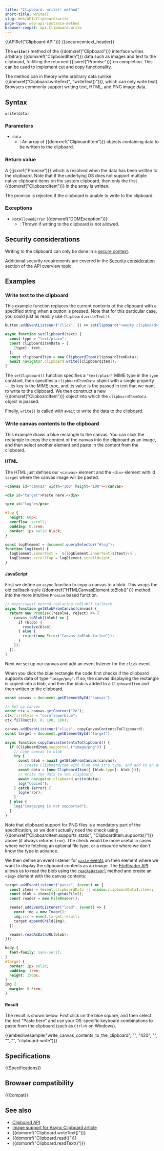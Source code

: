 ```yaml
---
title: "Clipboard: write() method"
short-title: write()
slug: Web/API/Clipboard/write
page-type: web-api-instance-method
browser-compat: api.Clipboard.write
---
```


{{APIRef("Clipboard API")}} {{securecontext_header}}

The **`write()`** method of the {{domxref("Clipboard")}} interface writes arbitrary {{domxref("ClipboardItem")}} data such as images and text to the clipboard, fulfilling the returned {{jsxref("Promise")}} on completion.
This can be used to implement cut and copy functionality.

The method can in theory write arbitrary data (unlike {{domxref("Clipboard.writeText", "writeText()")}}, which can only write text).
Browsers commonly support writing text, HTML, and PNG image data.

## Syntax

```js-nolint
write(data)
```

### Parameters

- `data`
  - : An array of {{domxref("ClipboardItem")}} objects containing data to be written to the clipboard.

### Return value

A {{jsxref("Promise")}} which is resolved when the data has been written to the clipboard.
Note that if the underlying OS does not support multiple native clipboard items on the system clipboard, then only the first {{domxref("ClipboardItem")}} in the array is written.

The promise is rejected if the clipboard is unable to write to the clipboard.

### Exceptions

- `NotAllowedError` {{domxref("DOMException")}}
  - : Thrown if writing to the clipboard is not allowed.

## Security considerations

Writing to the clipboard can only be done in a [secure context](/en-US/docs/Web/Security/Secure_Contexts).

Additional security requirements are covered in the [Security consideration](/en-US/docs/Web/API/Clipboard_API#security_considerations) section of the API overview topic.

## Examples

### Write text to the clipboard

This example function replaces the current contents of the clipboard with a specified string when a button is pressed.
Note that for this particular case, you could just as readily use `Clipboard.writeText()`.

```js
button.addEventListener("click", () => setClipboard("<empty clipboard>"));

async function setClipboard(text) {
  const type = "text/plain";
  const clipboardItemData = {
    [type]: text,
  };
  const clipboardItem = new ClipboardItem(clipboardItemData);
  await navigator.clipboard.write([clipboardItem]);
}
```

The `setClipboard()` function specifies a `"text/plain"` MIME type in the `type` constant, then specifies a `clipboardItemData` object with a single property — its key is the MIME type, and its value is the passed in text that we want to write to the clipboard. We then construct a new {{domxref("ClipboardItem")}} object into which the `clipboardItemData` object is passed.

Finally, `write()` is called with `await` to write the data to the clipboard.

### Write canvas contents to the clipboard

This example draws a blue rectangle to the canvas.
You can click the rectangle to copy the content of the canvas into the clipboard as an image, and then select another element and paste in the content from the clipboard.

#### HTML

The HTML just defines our `<canvas>` element and the `<div>` element with id `target` where the canvas image will be pasted.

```html
<canvas id="canvas" width="100" height="100"></canvas>

<div id="target">Paste here.</div>
```

```html hidden
<pre id="log"></pre>
```

```css hidden
#log {
  height: 60px;
  overflow: scroll;
  padding: 0.5rem;
  border: 1px solid black;
}
```

```js
const logElement = document.querySelector("#log");
function log(text) {
  logElement.innerText = `${logElement.innerText}${text}\n`;
  logElement.scrollTop = logElement.scrollHeight;
}
```

#### JavaScript

First we define an `async` function to copy a canvas to a blob.
This wraps the old callback-style {{domxref("HTMLCanvasElement.toBlob()")}} method into the more intuitive `Promise` based function.

```js
// Async/await method replacing toBlob() callback
async function getBlobFromCanvas(canvas) {
  return new Promise((resolve, reject) => {
    canvas.toBlob((blob) => {
      if (blob) {
        resolve(blob);
      } else {
        reject(new Error("Canvas toBlob failed"));
      }
    });
  });
}
```

Next we set up our canvas and add an event listener for the `click` event.

When you click the blue rectangle the code first checks if the clipboard supports data of type `"image/png"`.
If so, the canvas displaying the rectangle is copied into a blob, and then the blob is added to a `ClipboardItem` and then written to the clipboard.

```js
const canvas = document.getElementById("canvas");

// Set up canvas
const ctx = canvas.getContext("2d");
ctx.fillStyle = "cornflowerblue";
ctx.fillRect(0, 0, 100, 100);

canvas.addEventListener("click", copyCanvasContentsToClipboard);
const target = document.getElementById("target");

async function copyCanvasContentsToClipboard() {
  if (ClipboardItem.supports?.("image/png")) {
    // Copy canvas to blob
    try {
      const blob = await getBlobFromCanvas(canvas);
      // Create ClipboardItem with blob and it's type, and add to an array
      const data = [new ClipboardItem({ [blob.type]: blob })];
      // Write the data to the clipboard
      await navigator.clipboard.write(data);
      log("Copied");
    } catch (error) {
      log(error);
    }
  } else {
    log("image/png is not supported");
  }
}
```

Note that clipboard support for PNG files is a mandatory part of the specification, so we don't actually need the check using {{domxref("ClipboardItem.supports_static", "ClipboardItem.supports()")}} above (it always returns `true`).
The check would be more useful in cases where we're fetching an optional file type, or a resource where we don't know the type in advance.

We then define an event listener for [`paste` events](/en-US/docs/Web/API/Element/paste_event) on then element where we want to display the clipboard contents as an image.
The [FileReader API](/en-US/docs/Web/API/FileReader) allows us to read the blob using the [`readAsDataUrl`](/en-US/docs/Web/API/FileReader/readAsDataURL) method and create an `<img>` element with the canvas contents:

```js
target.addEventListener("paste", (event) => {
  const items = (event.clipboardData || window.clipboardData).items;
  const blob = items[0].getAsFile();
  const reader = new FileReader();

  reader.addEventListener("load", (event) => {
    const img = new Image();
    img.src = event.target.result;
    target.appendChild(img);
  });

  reader.readAsDataURL(blob);
});
```

```css hidden
body {
  font-family: sans-serif;
}
#target {
  border: 2px solid;
  padding: 1rem;
  height: 150px;
}
img {
  margin: 0.5rem;
}
```

#### Result

The result is shown below.
First click on the blue square, and then select the text "Paste here" and use your OS-specific keyboard combinations to paste from the clipboard (such as `Ctrl+V` on Windows).

{{embedlivesample("write_canvas_contents_to_the_clipboard", "", "420", "", "", "", "clipboard-write")}}

## Specifications

{{Specifications}}

## Browser compatibility

{{Compat}}

## See also

- [Clipboard API](/en-US/docs/Web/API/Clipboard_API)
- [Image support for Async Clipboard article](https://web.dev/articles/async-clipboard)
- {{domxref("Clipboard.writeText()")}}
- {{domxref("Clipboard.read()")}}
- {{domxref("Clipboard.readText()")}}
